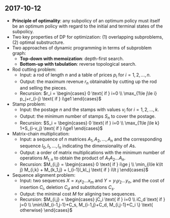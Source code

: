 ## 2017-10-12

- __Principle of optimality__: any subpolicy of an optimum policy must itself be an optimum policy with regard to the initial and terminal states of the subpolicy.
- Two key properties of DP for optimization: (1) overlapping subproblems, (2) optimal substructure.
- Two approaches of dynamic programming in terms of subproblem graph:
    - __Top-down with memoization__: depth-first search.
    - __Bottom-up with tabulation__: reverse topological search.
- Rod cutting problem:
    - Input: a rod of length $n$ and a table of prices $p_i$ for $i=1,2,...,n$.
    - Output: the maximum revenue $r_n$ obtainable by cutting up the rod and selling the pieces.
    - Recursion: $r_i = \begin{cases} 0 \text{ if } i=0 \\ \max_{1\le j\le i} p_j+r_{i-j} \text{ if } i\ge1 \end{cases}$
- Stamp problem:
    - Input: the postage $n$ and the stamps with values $v_i$ for $i=1,2,...,k$.
    - Output: the minimum number of stamps $S_n$ to cover the postage.
    - Recursion: $S_i = \begin{cases} 0 \text{ if } i=0 \\ \max_{1\le j\le k} 1+S_{i-v_j} \text{ if } i\ge1 \end{cases}$
- Matrix-chain multiplication:
    - Input: a sequence of $n$ matrices $A_1,A_2,...,A_n$ and the corresponding  sequence $l_0,l_1,...,l_n$ indicating the dimensionality of $A$s.
    - Output: a order of matrix multiplications with the minimum number of operations $M_{1,n}$ to obtain the product of $A_1A_2...A_n$.
    - Recursion: $M_{i,j} = \begin{cases} 0 \text{ if } i\ge j \\ \min_{i\le k\lt j} M_{i,k} + M_{k_1,j} + l_{i-1}l_kl_j \text{ if } i\lt j \end{cases}$
- Sequence alignment problem:
    - Input: two sequences $X = x_1x_2...x_m$ and $Y = y_1y_2...y_n$, and the cost of insertion $C_i$, deletion $C_d$ and substitutions $C_s$.
    - Output: the minimal cost $M$ for aligning two sequences.
    - Recursion: $M_{i,j} = \begin{cases} jC_i \text{ if } i=0 \\ iC_d \text{ if } j=0 \\ \min\{M_{i-1,j-1}+C_s, M_{i-1,j}+C_d, M_{i,j-1}+C_i \} \text{ otherwise} \end{cases}$

